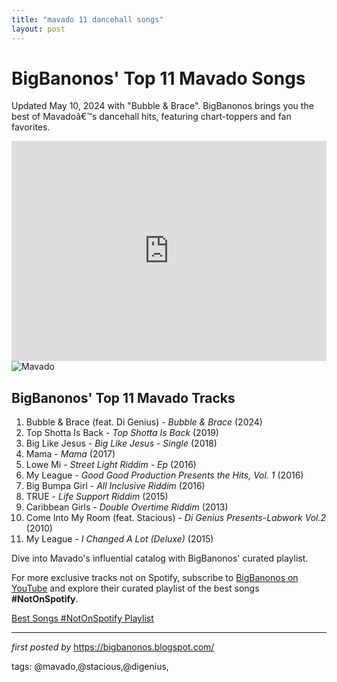 ```yaml
---
title: "mavado 11 dancehall songs"
layout: post
---
```

<div class="blog-post"> <h1>BigBanonos' Top 11 Mavado Songs</h1> <p>Updated May 10, 2024 with "Bubble & Brace". BigBanonos brings you the best of Mavadoâ€™s dancehall hits, featuring chart-toppers and fan favorites.</p> <div class="embed-code"> <iframe src="https://open.spotify.com/embed/playlist/2cAPqNZtP3eyK6CQI1IlSi?utm_source=generator" width="100%" height="352" frameBorder="0" allowfullscreen="" allow="autoplay; clipboard-write; encrypted-media; fullscreen; picture-in-picture" loading="lazy"></iframe> </div> <div class="image-container"> <img src="https://cdns-images.dzcdn.net/images/artist/d9f0013c9d9f1d0afca9c3c1ed8f4cee/500x500.jpg" alt="Mavado"> </div> <h2>BigBanonos' Top 11 Mavado Tracks</h2> <ol> <li>Bubble & Brace (feat. Di Genius) - <em>Bubble & Brace</em> (2024)</li> <li>Top Shotta Is Back - <em>Top Shotta Is Back</em> (2019)</li> <li>Big Like Jesus - <em>Big Like Jesus - Single</em> (2018)</li> <li>Mama - <em>Mama</em> (2017)</li> <li>Lowe Mi - <em>Street Light Riddim - Ep</em> (2016)</li> <li>My League - <em>Good Good Production Presents the Hits, Vol. 1</em> (2016)</li> <li>Big Bumpa Girl - <em>All Inclusive Riddim</em> (2016)</li> <li>TRUE - <em>Life Support Riddim</em> (2015)</li> <li>Caribbean Girls - <em>Double Overtime Riddim</em> (2013)</li> <li>Come Into My Room (feat. Stacious) - <em>Di Genius Presents-Labwork Vol.2</em> (2010)</li> <li>My League - <em>I Changed A Lot (Deluxe)</em> (2015)</li> </ol> <p>Dive into Mavado's influential catalog with BigBanonos' curated playlist.</p> </div>


<!--Subscribe and Playlist Links-->
<div>
    <p>For more exclusive tracks not on Spotify, subscribe to <a href="https://www.youtube.com/@BigBanonos" target="_blank">BigBanonos on YouTube</a> and explore their curated playlist of the best songs <strong>#NotOnSpotify</strong>.</p>
    <p><a href="https://www.youtube.com/playlist?list=PLtuNtuTatqI0kFahUCbtbfenC_ET5O_tr" target="_blank">Best Songs #NotOnSpotify Playlist<br /></a></p></div>

<hr />

<p><em>first posted by</em> <a href="https://bigbanonos.blogspot.com/" rel="noopener" target="_new">https://bigbanonos.blogspot.com/</a></p>

<p>tags: @mavado,@stacious,@digenius,</p>
